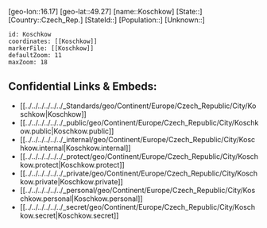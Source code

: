 ﻿---
location: [49.27,16.17]
mapzoom: [7,12] 
mapmarker: city 
type: City
tags:
- geo/City


SpocWebEntityId: 31585
isDeleted: false
confidential: public

---
[geo-lon::16.17]
[geo-lat::49.27]
[name::Koschkow]
[State::]
[Country::Czech_Rep.]
[StateId::]
[Population::]
[Unknown::]


```leaflet
id: Koschkow
coordinates: [[Koschkow]]
markerFile: [[Koschkow]]
defaultZoom: 11 
maxZoom: 18
```


## Confidential Links & Embeds: 
- [[../../../../../../_Standards/geo/Continent/Europe/Czech_Republic/City/Koschkow|Koschkow]] 
- [[../../../../../../_public/geo/Continent/Europe/Czech_Republic/City/Koschkow.public|Koschkow.public]] 
- [[../../../../../../_internal/geo/Continent/Europe/Czech_Republic/City/Koschkow.internal|Koschkow.internal]] 
- [[../../../../../../_protect/geo/Continent/Europe/Czech_Republic/City/Koschkow.protect|Koschkow.protect]] 
- [[../../../../../../_private/geo/Continent/Europe/Czech_Republic/City/Koschkow.private|Koschkow.private]] 
- [[../../../../../../_personal/geo/Continent/Europe/Czech_Republic/City/Koschkow.personal|Koschkow.personal]] 
- [[../../../../../../_secret/geo/Continent/Europe/Czech_Republic/City/Koschkow.secret|Koschkow.secret]] 
